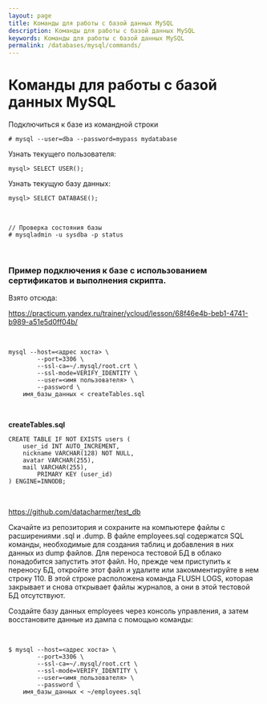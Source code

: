 ```yaml
---
layout: page
title: Команды для работы с базой данных MySQL
description: Команды для работы с базой данных MySQL
keywords: Команды для работы с базой данных MySQL
permalink: /databases/mysql/commands/
---
```


# Команды для работы с базой данных MySQL

Подключиться к базе из командной строки

    # mysql --user=dba --password=mypass mydatabase

Узнать текущего пользователя:

    mysql> SELECT USER();

Узнать текущую базу данных:

    mysql> SELECT DATABASE();

<br/>

    // Проверка состояния базы
    # mysqladmin -u sysdba -p status

<br/>

### Пример подключения к базе с использованием сертификатов и выполнения скрипта.

Взято отсюда:

https://practicum.yandex.ru/trainer/ycloud/lesson/68f46e4b-beb1-4741-b989-a51e5d0ff04b/

<br/>

```
mysql --host=<адрес хоста> \
        --port=3306 \
        --ssl-ca=~/.mysql/root.crt \
        --ssl-mode=VERIFY_IDENTITY \
        --user=<имя пользователя> \
        --password \
    имя_базы_данных < createTables.sql
```

<br/>

**createTables.sql**

```
CREATE TABLE IF NOT EXISTS users (
    user_id INT AUTO_INCREMENT,
    nickname VARCHAR(128) NOT NULL,
    avatar VARCHAR(255),
    mail VARCHAR(255),
        PRIMARY KEY (user_id)
) ENGINE=INNODB;
```

<br/>

https://github.com/datacharmer/test_db

Скачайте из репозитория и сохраните на компьютере файлы с расширениями .sql и .dump. В файле employees.sql содержатся SQL команды, необходимые для создания таблиц и добавления в них данных из dump файлов. Для переноса тестовой БД в облако понадобится запустить этот файл. Но, прежде чем приступить к переносу БД, откройте этот файл и удалите или закомментируйте в нем строку 110. В этой строке расположена команда FLUSH LOGS, которая закрывает и снова открывает файлы журналов, а они в этой тестовой БД отсутствуют.

Создайте базу данных employees через консоль управления, а затем восстановите данные из дампа с помощью команды:

<br/>

```
$ mysql --host=<адрес хоста> \
        --port=3306 \
        --ssl-ca=~/.mysql/root.crt \
        --ssl-mode=VERIFY_IDENTITY \
        --user=<имя_пользователя> \
        --password \
    имя_базы_данных < ~/employees.sql
```
